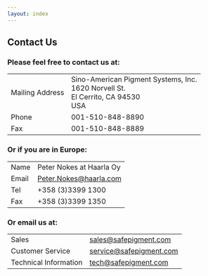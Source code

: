 ```yaml
---
layout: index
---
```


## Contact Us

### Please feel free to contact us at:

<table class="contact">
	<tr>
		<td class="key">Mailing Address</td>
		<td>
			Sino-American Pigment Systems, Inc.<br/>
			1620 Norvell St.<br/>
			El Cerrito, CA 94530<br/>
			USA<br/>
		</td>
	</tr>
	<tr>
		<td class="key">Phone</td>
		<td>001-510-848-8890</td>
	</tr>
	<tr>
		<td class="key">Fax</td>
		<td>001-510-848-8889</td>
	</tr>
</table>


### Or if you are in Europe:

<table class="contact">
	<tr>
		<td class="key">Name</td>
		<td>Peter Nokes at Haarla Oy</td>
	</tr>
	<tr>
		<td class="key">Email</td>
		<td><a href="mailto:Peter.Nokes@haarla.com">Peter.Nokes@haarla.com</a></td>
	</tr>
	<tr>
		<td class="key">Tel</td><td>+358 (3)3399 1300</td>
	</tr>
	<tr>
		<td class="key">Fax</td><td>+358 (3)3399 1350</td>
	</tr>
</table>


### Or email us at:

<table class="contact">
	<tr>		
		<td class="key">Sales</td>
		<td>
			<a href="mailto:Sales@safepigment.com">sales@safepigment.com</a>
		</td>
	</tr>
	<tr>
		<td class="key">Customer Service</td>
		<td>
			<a href="mailto:service@safepigment.com">service@safepigment.com</a>
		</td>
	</tr>
	<tr>
		<td class="key">Technical Information</td>
		<td>
			<a href="mailto:Tech@safepigment.com">tech@safepigment.com</a>
		</td>
	</tr>
</table>



